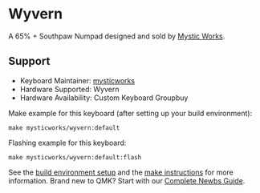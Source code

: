 # Wyvern

A 65% + Southpaw Numpad designed and sold by [Mystic Works](https://mysticworks.xyz).

## Support
* Keyboard Maintainer: [mysticworks](https://github.com/mysticworks)
* Hardware Supported: Wyvern
* Hardware Availability: Custom Keyboard Groupbuy

Make example for this keyboard (after setting up your build environment):

    make mysticworks/wyvern:default

Flashing example for this keyboard:

    make mysticworks/wyvern:default:flash

See the [build environment setup](https://docs.qmk.fm/#/getting_started_build_tools) and the [make instructions](https://docs.qmk.fm/#/getting_started_make_guide) for more information. Brand new to QMK? Start with our [Complete Newbs Guide](https://docs.qmk.fm/#/newbs).
